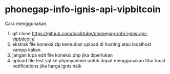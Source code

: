 # phonegap-info-ignis-api-vipbitcoin

Cara menggunakan.
1. git clone https://github.com/hacktube/phonegap-info-ignis-api-vipbitcoin/
2. ekstrak file koneksi.zip kemudian upload di hosting atau localhost xampp kalian.
3. jangan lupa edit file koneksi.php jika diperlukan
4. upload file test.sql ke phpmyadmin untuk dapat menggunakan fitur local notifications jika harga ignis naik
